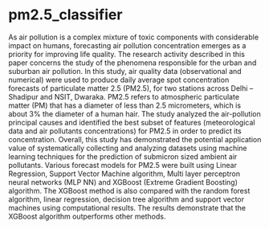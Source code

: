 # pm2.5_classifier


As air pollution is a complex mixture of toxic components with considerable impact on 
humans, forecasting air pollution concentration emerges as a priority for improving life 
quality. The research activity described in this paper concerns the study of the 
phenomena responsible for the urban and suburban air pollution. In this study, air quality 
data (observational and numerical) were used to produce daily average spot concentration forecasts of particulate matter 2.5 (PM2.5), for two stations across Delhi – Shadipur and NSIT, Dwaraka. PM2.5 refers to atmospheric particulate matter (PM) that has a diameter 
of less than 2.5 micrometers, which is about 3% the diameter of a human hair. The study 
analyzed the air-pollution principal causes and identified the best subset of features 
(meteorological data and air pollutants concentrations) for PM2.5 in order to predict its 
concentration. Overall, this study has demonstrated the potential application value of 
systematically collecting and analyzing datasets using machine learning techniques for 
the prediction of submicron sized ambient air pollutants. Various forecast models for 
PM2.5 were built using Linear Regression, Support Vector Machine algorithm, Multi
layer perceptron neural networks (MLP NN) and XGBoost (Extreme Gradient Boosting) 
algorithm. The XGBoost method is also compared with the random forest algorithm, 
linear regression, decision tree algorithm and support vector machines using 
computational results. The results demonstrate that the XGBoost algorithm outperforms 
other methods. 
